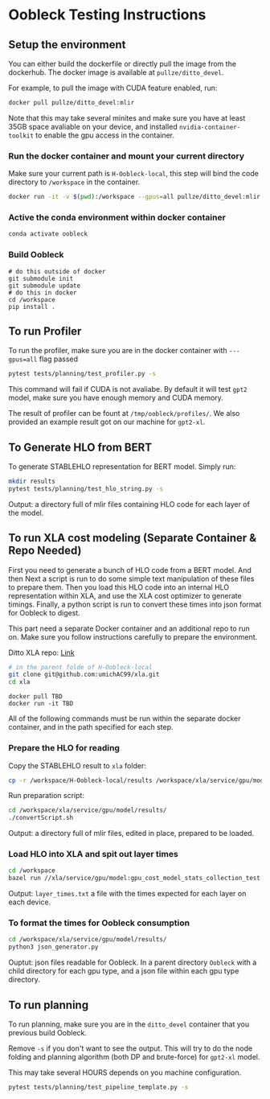 # Oobleck Testing Instructions

## Setup the environment
You can either build the dockerfile or directly pull the image from the dockerhub. The docker image is available at `pullze/ditto_devel`.

For example, to pull the image with CUDA feature enabled, run:

``` bash
docker pull pullze/ditto_devel:mlir
```

Note that this may take several minites and make sure you have at least 35GB space avaliable on your device, and installed `nvidia-container-toolkit` to enable the gpu access in the container.

### Run the docker container and mount your current directory
Make sure your current path is `H-Oobleck-local`, this step will bind the code directory to `/workspace` in the container.

```bash
docker run -it -v $(pwd):/workspace --gpus=all pullze/ditto_devel:mlir
```

### Active the conda environment within docker container
```bash
conda activate oobleck
```

### Build Oobleck
```
# do this outside of docker
git submodule init
git submodule update
# do this in docker
cd /workspace
pip install .
```

## To run Profiler
To run the profiler, make sure you are in the docker container with `---gpus=all` flag passed
```bash
pytest tests/planning/test_profiler.py -s
```
This command will fail if CUDA is not avaliabe. By default it will test `gpt2` model, make sure you have enough memory and CUDA memory.

The result of profiler can be fount at `/tmp/oobleck/profiles/`. We also provided an example result got on our machine for `gpt2-xl`.

## To Generate HLO from BERT
To generate STABLEHLO representation for BERT model. Simply run: 

```bash
mkdir results
pytest tests/planning/test_hlo_string.py -s
```
Output: a directory full of mlir files containing HLO code for each layer of the model.

## To run XLA cost modeling (Separate Container & Repo Needed)
First you need to generate a bunch of HLO code from a BERT model. And then Next a script is run to do some simple text manipulation of these files to prepare them. Then you load this HLO code into an internal HLO representation within XLA, and use the XLA cost optimizer to generate timings. Finally, a python script is run to convert these times into json format for Oobleck to digest. 

This part need a separate Docker container and an additional repo to run on. Make sure you follow instructions carefully to prepare the environment.

Ditto XLA repo: [Link](https://github.com/umichAC99/ditto_xla)

```bash
# in the parent folde of H-Oobleck-local
git clone git@github.com:umichAC99/xla.git
cd xla
```

```
docker pull TBD
docker run -it TBD
```

All of the following commands must be run within the separate docker container, and in the path specified for each step.

### Prepare the HLO for reading
Copy the STABLEHLO result to `xla` folder:
```bash
cp -r /workspace/H-Oobleck-local/results /workspace/xla/service/gpu/model/results
```
Run preparation script:
```bash
cd /workspace/xla/service/gpu/model/results/
./convertScript.sh
```
Output: a directory full of mlir files, edited in place, prepared to be loaded.

### Load HLO into XLA and spit out layer times
```bash
cd /workspace
bazel run //xla/service/gpu/model:gpu_cost_model_stats_collection_test
```
Output: `layer_times.txt` a file with the times expected for each layer on each device.

### To format the times for Oobleck consumption
```bash
cd /workspace/xla/service/gpu/model/results/
python3 json_generator.py
```
Ouptut: json files readable for Oobleck. In a parent directory `Oobleck` with a child directory for each gpu type, and a json file within each gpu type directory.

## To run planning 
To run planning, make sure you are in the `ditto_devel` container that you previous build Oobleck.

Remove `-s` if you don't want to see the output. This will try to do the node folding and planning algorithm (both DP and brute-force) for `gpt2-xl` model.

This may take several HOURS depends on you machine configuration.
```bash
pytest tests/planning/test_pipeline_template.py -s
```